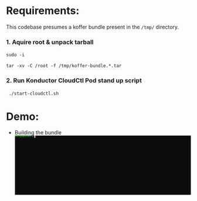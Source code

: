 # Requirements:
This codebase presumes a koffer bundle present in the `/tmp/` directory.
    
### 1. Aquire root & unpack tarball
```
sudo -i
```
```
tar -xv -C /root -f /tmp/koffer-bundle.*.tar
```
### 2. Run Konductor CloudCtl Pod stand up script
```
 ./start-cloudctl.sh
```
# Demo:
  - Building the bundle    
![bundle](./web/bundle.svg)
